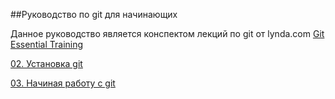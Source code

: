 ##Руководство по git для начинающих

Данное руководство является конспектом лекций по git от lynda.com [Git Essential Training](https://www.lynda.com/Git-tutorials/Git-Essential-Training/100222-2.html)

[02. Установка git](02-how-to-install-git.md)

[03. Начиная работу с git](03-getting-started.md)

